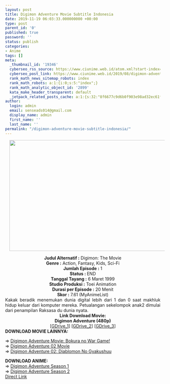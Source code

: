 ```yaml
---
layout: post
title: Digimon Adventure Movie Subtitle Indonesia
date: 2019-11-19 06:03:33.000000000 +00:00
type: post
parent_id: '0'
published: true
password: ''
status: publish
categories:
- Anime
tags: []
meta:
  _thumbnail_id: '19346'
  cyberseo_rss_source: https://www.ciunime.web.id/atom.xml?start-index=2251&max-results=150
  cyberseo_post_link: https://www.ciunime.web.id/2019/08/digimon-adventure-movie-subtitle.html
  rank_math_news_sitemap_robots: index
  rank_math_robots: a:1:{i:0;s:5:"index";}
  rank_math_analytic_object_id: '2899'
  kata_make_header_transparent: default
  _jetpack_related_posts_cache: a:1:{s:32:"8f6677c9d6b0f903e98ad32ec61f8deb";a:2:{s:7:"expires";i:1652512942;s:7:"payload";a:0:{}}}
author:
  login: admin
  email: senseads014@gmail.com
  display_name: admin
  first_name: ''
  last_name: ''
permalink: "/digimon-adventure-movie-subtitle-indonesia/"
---
```

<div class="separator" style="clear: both; text-align: center;"><a href="https://1.bp.blogspot.com/-vicYRWRCJ2c/XUmI-x4JoDI/AAAAAAAAc7A/CyagYr1H8ZAvHUYiHU86eiLzWuX1LC0-wCLcBGAs/s1600/Digimon%2BAdventure%2BMovie.jpg" imageanchor="1" style="margin-left: 1em; margin-right: 1em;"><img border="0" data-original-height="720" data-original-width="1280" height="360" src="{{ site.baseurl }}/assets/2019/11/Digimon%2BAdventure%2BMovie.jpg" width="640" /></a></div>
<p>
<div style="text-align: center;"><b>Judul</b><b><b>&nbsp;Alternatif</b>&nbsp;:</b> Digimon: The Movie</div>
<div style="text-align: center;"><b>Genre :</b> Action, Fantasy, Kids, Sci-Fi</div>
<div style="text-align: center;"><b>Jumlah Episode :</b>&nbsp;1<br /><b>Status :&nbsp;</b>END<br /><b>Tanggal Tayang :</b> 6 Maret 1999<br /><b>Studio Produksi :</b> Toei Animation<br /><b>Durasi per Episode :</b>&nbsp;20 Menit</div>
<div style="text-align: center;"><b>Skor :</b> 7.61 (MyAnimeList)</div>
<div style="text-align: center;"></div>
<div style="text-align: justify;"><span class="isi">Kakak beradik menemukan dunia digital lebih dari 1 dan 0 saat makhluk hidup keluar dari komputer mereka. Petualangan sekelompok anak2 dimulai dari penampilan Raksasa du dunia nyata.</span></div>
<div style="text-align: justify;"></div>
<div style="text-align: justify;"></div>
<div style="text-align: center;">
<div style="text-align: center;"><b>Link Download Movie:</b></div>
<div style="text-align: center;"><b>Digimon Adventure (480p)</b></div>
<div style="text-align: center;">
<div style="text-align: center;">[<a href="https://drive.google.com/uc?id=1gsat2pWUjLkM5uYwITov5gIj34pRnZpw" target="_blank" rel="noopener">GDrive_1</a>] [<a href="https://drive.google.com/uc?id=1eOeaVZq-7teiYiGWIn_4Ryw6vdUPgnt8" target="_blank" rel="noopener">GDrive_2</a>] [<a href="https://drive.google.com/uc?id=1rElDMHYikbgcuGaR-Tfs_uq4C4L6DjLK" target="_blank" rel="noopener">GDrive_3</a>]
<div style="text-align: left;"></div>
<div style="text-align: left;"></div>
<div style="text-align: left;"><b>DOWNLOAD MOVIE LAINNYA:</b></p>
<p>=&gt;&nbsp;<a href="https://www.ciunime.web.id/2019/08/digimon-adventure-movie-bokura-no-war.html" target="_blank" rel="noopener">Digimon Adventure Movie: Bokura no War Game!</a><br />=&gt;&nbsp;<a href="https://www.ciunime.web.id/2019/10/digimon-adventure-02-movie-episode-01.html" target="_blank" rel="noopener">Digimon Adventure 02 Movie</a><br />=&gt;&nbsp;<a href="https://www.ciunime.web.id/2019/10/digimon-adventure-02-diablomon-no.html" target="_blank" rel="noopener">Digimon Adventure 02: Diablomon No Gyakushuu</a></p>
<div style="text-align: left;"><b>DOWNLOAD ANIME:</b></div>
<div style="text-align: left;">
<div style="text-align: left;">=&gt;&nbsp;<a href="https://www.ciunime.web.id/2019/04/digimon-adventure-season-1-episode-01.html" target="_blank" rel="noopener">Digimon Adventure Season 1</a></div>
<div style="text-align: left;">=&gt;&nbsp;<a href="https://www.ciunime.web.id/2019/04/digimon-adventure-season-2-episode-01.html" target="_blank" rel="noopener">Digimon Adventure Season 2</a></div>
</div>
<div style="text-align: left;"></div>
<div style="text-align: left;"></div>
</div>
</div>
</div>
</div>
<link rel="stylesheet" href="https://cdnjs.cloudflare.com/ajax/libs/font-awesome/4.7.0/css/font-awesome.min.css" />
<div class="divbtn"> <a href="https://handymansurrender.com/fihup8buzv?key=94550f7ce39444073321dde3b8782f97" class="btn"><i class="fa fa-download"></i> Direct Link</a> </div>
